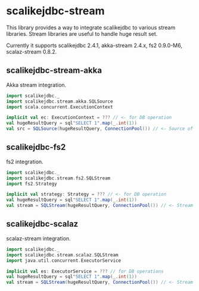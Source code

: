 # scalikejdbc-stream

This library provides a way to integrate scalikejdbc to various stream libraries.
Stream libraries are useful to handle huge result set.

Currently it supports scalikejdbc 2.4.1, akka-stream 2.4.x, fs2 0.9.0-M6, scalaz-stream 0.8.2.

## scalikejdbc-stream-akka

Akka stream integration.

```scala
import scalikejdbc._
import scalikejdbc.stream.akka.SQLSource
import scala.concurrent.ExecutionContext

implicit val ec: ExecutionContext = ??? // <- for DB operation
val hugeResultQuery = sql"SELECT 1".map(_.int(1))
val src = SQLSource(hugeResultQuery, ConnectionPool()) // <- Source of akka-stream
```

## scalikejdbc-fs2

fs2 integration.

```scala
import scalikejdbc._
import scalikejdbc.stream.fs2.SQLStream
import fs2.Strategy

implicit val strategy: Strategy = ??? // <- for DB operation
val hugeResultQuery = sql"SELECT 1".map(_.int(1))
val stream = SQLStream(hugeResultQuery, ConnectionPool()) // <- Stream of fs2
```

## scalikejdbc-scalaz

scalaz-stream integration.

```scala
import scalikejdbc._
import scalikejdbc.stream.scalaz.SQLStream
import java.util.concurrent.ExecutorService

implicit val es: ExecutorService = ??? // for DB operations
val hugeResultQuery = sql"SELECT 1".map(_.int(1))
val stream = SQLStream(hugeResultQuery, ConnectionPool()) // <- Stream of scalaz-stream
```

